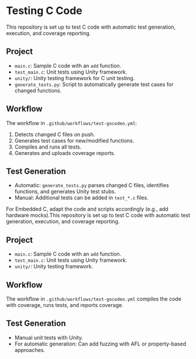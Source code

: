 # Testing C Code

This repository is set up to test C code with automatic test generation, execution, and coverage reporting.

## Project

- `main.c`: Sample C code with an `add` function.
- `test_main.c`: Unit tests using Unity framework.
- `unity/`: Unity testing framework for C unit testing.
- `generate_tests.py`: Script to automatically generate test cases for changed functions.

## Workflow

The workflow in `.github/workflows/test-gocodeo.yml`:
1. Detects changed C files on push.
2. Generates test cases for new/modified functions.
3. Compiles and runs all tests.
4. Generates and uploads coverage reports.

## Test Generation

- Automatic: `generate_tests.py` parses changed C files, identifies functions, and generates Unity test stubs.
- Manual: Additional tests can be added in `test_*.c` files.

For Embedded C, adapt the code and scripts accordingly (e.g., add hardware mocks).This repository is set up to test C code with automatic test generation, execution, and coverage reporting.

## Project

- `main.c`: Sample C code with an `add` function.
- `test_main.c`: Unit tests using Unity framework.
- `unity/`: Unity testing framework.

## Workflow

The workflow in `.github/workflows/test-gocodeo.yml` compiles the code with coverage, runs tests, and reports coverage.

## Test Generation

- Manual unit tests with Unity.
- For automatic generation: Can add fuzzing with AFL or property-based approaches.
